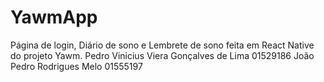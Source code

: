 # YawmApp
Página de login, Diário de sono e Lembrete de sono feita em React Native do projeto Yawm. 
Pedro Vinicius Viera Gonçalves de Lima 01529186
João Pedro Rodrigues Melo 01555197
